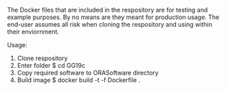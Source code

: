 The Docker files that are included in the respository are for testing and example purposes.  By no means are they meant for production usage.  The end-user assumes all risk when cloning the respository and using within their enviornment.

Usage:

1. Clone respository
2. Enter folder
  $ cd GG19c
3. Copy required software to ORASoftware directory
4. Build image
  $ docker build -t <tags> -f Dockerfile .

